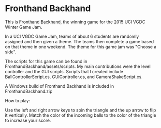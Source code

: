 # Fronthand Backhand

This is Fronthand Backhand, the winning game for the 2015 UCI VGDC Winter Game Jam.

In a UCI VGDC Game Jam, teams of about 6 students are randomly assigned and then given a theme. The teams then complete a game based on that theme in one weekend. The theme for this game jam was "Choose a side".

The scripts for this game can be found in FronthandBackhand/assets/scripts. My main contributions were the level controller and the GUI scripts. Scripts that I created include BallControllerScript.cs, GUIController.cs, and CameraShakeScript.cs.

A Windows build of Fronthand Backhand is included in FronthandBackhand.zip

How to play:

Use the left and right arrow keys to spin the triangle and the up arrow to flip it vertically. Match the color of the incoming balls to the color of the triangle to increase your score.
